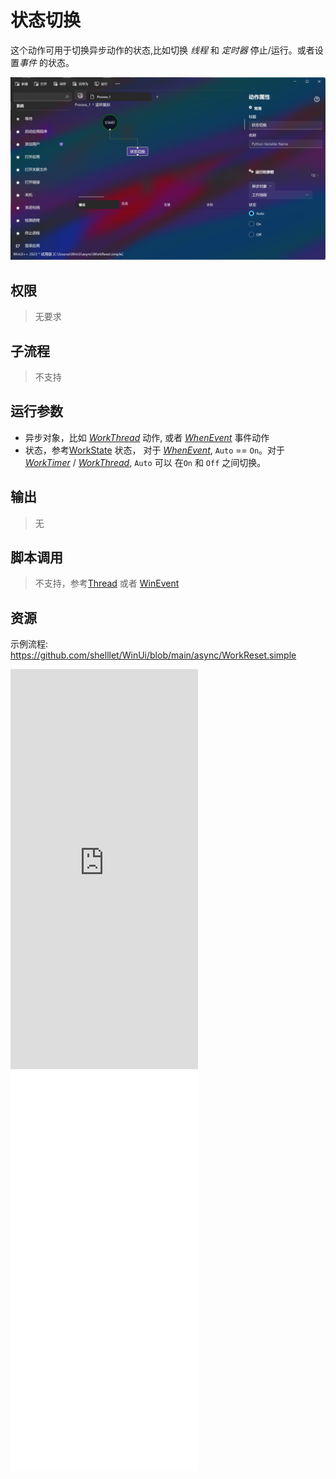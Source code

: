 # 状态切换 
这个动作可用于切换异步动作的状态,比如切换 *线程* 和 *定时器* 停止/运行。或者设置*事件* 的状态。

![WorkReset](./images/05.png ':size=90%')

## 权限
> 无要求

## 子流程

> 不支持

## 运行参数
* 异步对象，比如 [*WorkThread*](../../actions/async/WorkThread.md) 动作, 或者 [*WhenEvent*](../../actions/type/TypeEvent.md) 事件动作
* 状态，参考[WorkState](../../enums/WorkState.md) 状态， 对于 [*WhenEvent*](../../actions/type/TypeEvent.md),  `Auto` == `On`。对于 [*WorkTimer*](../../actions/async/WorkTimer.md) / [*WorkThread*](../../actions/async/WorkThread.md), `Auto` 可以 在`On` 和 `Off` 之间切换。

## 输出

>   无


## 脚本调用

> 不支持，参考[Thread](./types/Thread.md) 或者 [WinEvent](./types/WinEvent.md)

## 资源

示例流程: https://github.com/shelllet/WinUi/blob/main/async/WorkReset.simple


<iframe type="text/html" height="640px" src="https://www.youtube.com/embed/lAsyhNbaK50" frameborder="0"></iframe>

<iframe src="//player.bilibili.com/player.html?bvid=BV1km4y1L7xm&page=1&autoplay=0" height='640px' scrolling="no" border="0" frameborder="no" framespacing="0" allowfullscreen="true"></iframe>
